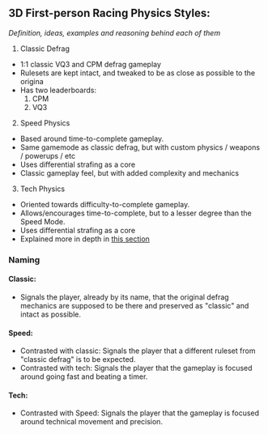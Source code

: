 ## 3D First-person Racing Physics Styles:
_Definition, ideas, examples and reasoning behind each of them_

1. Classic Defrag
- 1:1 classic VQ3 and CPM defrag gameplay
- Rulesets are kept intact, and tweaked to be as close as possible to the origina
- Has two leaderboards:
  1. CPM
  2. VQ3

2. Speed Physics
- Based around time-to-complete gameplay.
- Same gamemode as classic defrag, but with custom physics / weapons / powerups / etc
- Uses differential strafing as a core
- Classic gameplay feel, but with added complexity and mechanics

3. Tech Physics
- Oriented towards difficulty-to-complete gameplay.
- Allows/encourages time-to-complete, but to a lesser degree than the Speed Mode.
- Uses differential strafing as a core
- Explained more in depth in [this section]()

### Naming
#### Classic:
- Signals the player, already by its name, that the original defrag mechanics are supposed to be there and preserved as "classic" and intact as possible.

#### Speed:
- Contrasted with classic: Signals the player that a different ruleset from "classic defrag" is to be expected.
- Contrasted with tech: Signals the player that the gameplay is focused around going fast and beating a timer.

#### Tech:
- Contrasted with Speed: Signals the player that the gameplay is focused around technical movement and precision.
